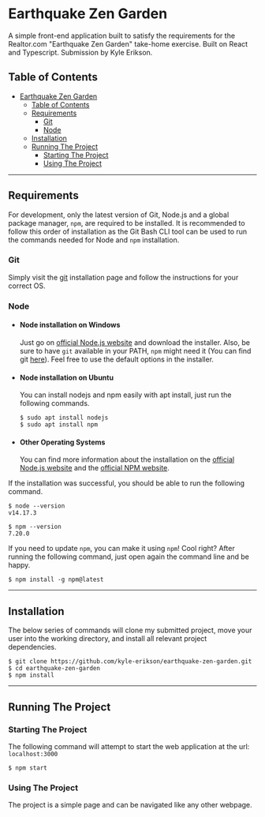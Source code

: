 # Earthquake Zen Garden

A simple front-end application built to satisfy the requirements for the Realtor.com "Earthquake Zen Garden" take-home exercise. Built on React and Typescript. Submission by Kyle Erikson.

## Table of Contents

- [Earthquake Zen Garden](#earthquake-zen-garden)
  - [Table of Contents](#table-of-contents)
  - [Requirements](#requirements)
    - [Git](#git)
    - [Node](#node)
  - [Installation](#installation)
  - [Running The Project](#running-the-project)
    - [Starting The Project](#starting-the-project)
    - [Using The Project](#using-the-project)

---

## Requirements

For development, only the latest version of Git, Node.js and a global package manager, `npm`, are required to be installed. It is recommended to follow this order of installation as the Git Bash CLI tool can be used to run the commands needed for Node and `npm` installation.

### Git

Simply visit the [git](https://git-scm.com/book/en/v2/Getting-Started-Installing-Git) installation page and follow the instructions for your correct OS.

### Node

- #### Node installation on Windows

  Just go on [official Node.js website](https://nodejs.org/) and download the installer.
  Also, be sure to have `git` available in your PATH, `npm` might need it (You can find git [here](https://git-scm.com/)). Feel free to use the default options in the installer.

- #### Node installation on Ubuntu

  You can install nodejs and npm easily with apt install, just run the following commands.

      $ sudo apt install nodejs
      $ sudo apt install npm

- #### Other Operating Systems
  You can find more information about the installation on the [official Node.js website](https://nodejs.org/) and the [official NPM website](https://npmjs.org/).

If the installation was successful, you should be able to run the following command.

    $ node --version
    v14.17.3

    $ npm --version
    7.20.0

If you need to update `npm`, you can make it using `npm`! Cool right? After running the following command, just open again the command line and be happy.

    $ npm install -g npm@latest

---

## Installation

The below series of commands will clone my submitted project, move your user into the working directory, and install all relevant project dependencies.

```
$ git clone https://github.com/kyle-erikson/earthquake-zen-garden.git
$ cd earthquake-zen-garden
$ npm install
```

---

## Running The Project

### Starting The Project

The following command will attempt to start the web application at the url: `localhost:3000`

```
$ npm start
```

### Using The Project

The project is a simple page and can be navigated like any other webpage.
